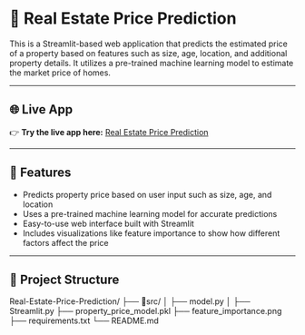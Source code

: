 # 🏡 Real Estate Price Prediction

This is a Streamlit-based web application that predicts the estimated price of a property based on features such as size, age, location, and additional property details. It utilizes a pre-trained machine learning model to estimate the market price of homes.

---

## 🌐 Live App

👉 **Try the live app here:** [Real Estate Price Prediction](https://real-estate-price-prediction-khal5wjqk8zbfbdsdgutyr.streamlit.app/)

---

## 🚀 Features

- Predicts property price based on user input such as size, age, and location
- Uses a pre-trained machine learning model for accurate predictions
- Easy-to-use web interface built with Streamlit
- Includes visualizations like feature importance to show how different factors affect the price

---

## 📁 Project Structure
Real-Estate-Price-Prediction/ ├── 📂src/ │ ├── model.py │ ├── Streamlit.py ├── property_price_model.pkl ├── feature_importance.png ├── requirements.txt └── README.md

